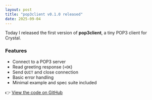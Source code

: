```yaml
---
layout: post
title: "pop3client v0.1.0 released"
date: 2025-09-04
---
```


Today I released the first version of **pop3client**, a tiny POP3 client for Crystal.

### Features
- Connect to a POP3 server
- Read greeting response (`+OK`)
- Send `QUIT` and close connection
- Basic error handling
- Minimal example and spec suite included

👉 [View the code on GitHub](https://github.com/chrisblunt-codes/pop3client)
